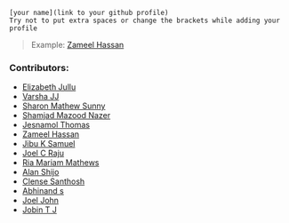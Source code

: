 ```
[your name](link to your github profile)
Try not to put extra spaces or change the brackets while adding your 
profile
```

> Example: [Zameel Hassan](https://github.com/zameel7)

### Contributors:

- [Elizabeth Jullu](https://github.com/ElzaJ009)
- [Varsha JJ](https://github.com/Varsha-JJ)
- [Sharon Mathew Sunny](https://github.com/sharonmathewsunny)
- [Shamjad Mazood Nazer](https://github.com/Shamjad-Mazood-Nazer)
- [Jesnamol Thomas](https://github.com/Jesnaa)
- [Zameel Hassan](https://github.com/zameel7)
- [Jibu K Samuel](https://github.com/Jibu26)
- [Joel C Raju](https://github.com/joelcr10)
- [Ria Mariam Mathews](https://github.com/RMM28)
- [Alan Shijo](https://github.com/alanshijo)
- [Clense Santhosh](https://github.com/cscreationz)
- [Abhinand s](https://github.com/Abhinand-s)
- [Joel John](https://github.com/Helixjoe)
- [Jobin T J](https://github.com/JOBINTJ24)
